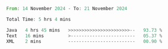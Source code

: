 <!--START_SECTION:waka-->

```rust
From: 14 November 2024 - To: 21 November 2024

Total Time: 5 hrs 4 mins

Java   4 hrs 45 mins   >>>>>>>>>>>>>>>>>>>>>>>--   93.73 %
Text   16 mins         >------------------------   05.37 %
XML    2 mins          -------------------------   00.90 %
```

<!--END_SECTION:waka-->
